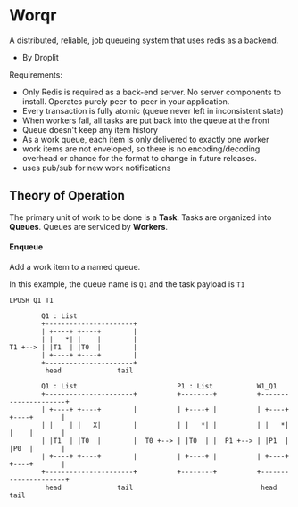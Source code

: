 # Worqr

A distributed, reliable, job queueing system that uses redis as a backend.

- By Droplit

Requirements:
* Only Redis is required as a back-end server. No server components to install. Operates purely peer-to-peer in your application.
* Every transaction is fully atomic (queue never left in inconsistent state)
* When workers fail, all tasks are put back into the queue at the front
* Queue doesn't keep any item history
* As a work queue, each item is only delivered to exactly one worker
* work items are not enveloped, so there is no encoding/decoding overhead or chance for the format to change in future releases.
* uses pub/sub for new work notifications

## Theory of Operation
The primary unit of work to be done is a **Task**. Tasks are organized into **Queues**. Queues are serviced by **Workers**.

#### Enqueue
Add a work item to a named queue.

In this example, the queue name is `Q1` and the task payload is `T1`

`LPUSH Q1 T1`
```
        Q1 : List
        +----------------------+
        | +----+ +----+        |
        | |   *| |    |        |
T1 +--> | |T1  | |T0  |        |
        | +----+ +----+        |
        +----------------------+
         head              tail

        Q1 : List                         P1 : List           W1_Q1
        +----------------------+          +--------+          +---------------------+
        | +----+ +----+        |          | +----+ |          | +----+ +----+       |
        | |    | |   X|        |          | |   *| |          | |   *| |    |       |
        | |T1  | |T0  |        |  T0 +--> | |T0  | |  P1 +--> | |P1  | |P0  |       |
        | +----+ +----+        |          | +----+ |          | +----+ +----+       |
        +----------------------+          +--------+          +---------------------+
         head              tail                                head             tail

```